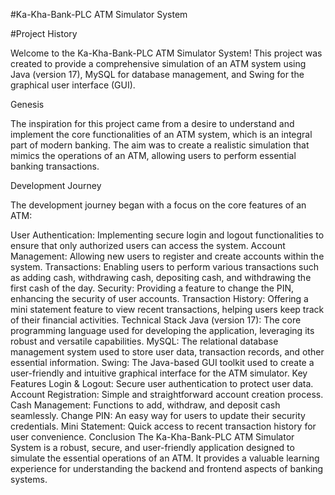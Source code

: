 #Ka-Kha-Bank-PLC ATM Simulator System

#Project History

Welcome to the Ka-Kha-Bank-PLC ATM Simulator System! This project was created to provide a comprehensive simulation of an ATM system using Java (version 17), MySQL for database management, and Swing for the graphical user interface (GUI).


Genesis

The inspiration for this project came from a desire to understand and implement the core functionalities of an ATM system, which is an integral part of modern banking. The aim was to create a realistic simulation that mimics the operations of an ATM, allowing users to perform essential banking transactions.


Development Journey

The development journey began with a focus on the core features of an ATM:


User Authentication: Implementing secure login and logout functionalities to ensure that only authorized users can access the system.
Account Management: Allowing new users to register and create accounts within the system.
Transactions: Enabling users to perform various transactions such as adding cash, withdrawing cash, depositing cash, and withdrawing the first cash of the day.
Security: Providing a feature to change the PIN, enhancing the security of user accounts.
Transaction History: Offering a mini statement feature to view recent transactions, helping users keep track of their financial activities.
Technical Stack
Java (version 17): The core programming language used for developing the application, leveraging its robust and versatile capabilities.
MySQL: The relational database management system used to store user data, transaction records, and other essential information.
Swing: The Java-based GUI toolkit used to create a user-friendly and intuitive graphical interface for the ATM simulator.
Key Features
Login & Logout: Secure user authentication to protect user data.
Account Registration: Simple and straightforward account creation process.
Cash Management: Functions to add, withdraw, and deposit cash seamlessly.
Change PIN: An easy way for users to update their security credentials.
Mini Statement: Quick access to recent transaction history for user convenience.
Conclusion
The Ka-Kha-Bank-PLC ATM Simulator System is a robust, secure, and user-friendly application designed to simulate the essential operations of an ATM. It provides a valuable learning experience for understanding the backend and frontend aspects of banking systems.
